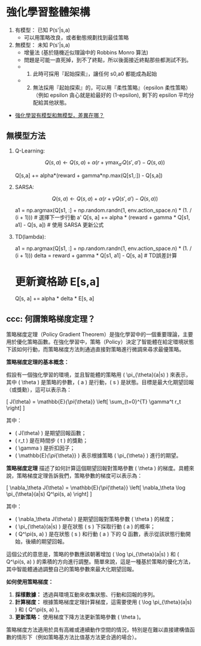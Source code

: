 # 強化學習整體架構

1. 有模型： 已知 P(s'|s,a)
    * 可以用策略改良，或者動態規劃找到最佳策略
2. 無模型： 未知 P(s'|s,a)
    * 增量法 (基於隨機近似理論中的 Robbins Monro 算法)
    * 問題是可能一直死掉，到不了終點，所以後面接近終點那些都測試不到。
    * 1. 此時可採用『起始探索』，讓任何 s0,a0 都能成為起始
    * 2. 無法採用『起始探索』的，可以用『柔性策略』（epsilon 柔性策略）（例如 epsilon 貪心就是給最好的 (1-epsilon), 剩下的 epsilon 平均分配給其他狀態。

* [強化學習有模型和無模型，差異在哪？](https://chatgpt.com/c/6729a750-40bc-8012-afdf-004be2b6fc78)

## 無模型方法

1. Q-Learning: 

    $$
    Q(s, a) \leftarrow Q(s, a) + \alpha \left( r + \gamma \max_{a'} Q(s', a') - Q(s, a) \right)
    $$

    Q[s,a] += alpha*(reward + gamma*np.max(Q[s1,:]) - Q[s,a])

2. SARSA: 

    $$
    Q(s, a) \leftarrow Q(s, a) + \alpha \left( r + \gamma Q(s', a') - Q(s, a) \right)
    $$

    a1 = np.argmax(Q[s1, :] + np.random.randn(1, env.action_space.n) * (1. / (i + 1)))  # 選擇下一步行動 a'
    Q[s, a] += alpha * (reward + gamma * Q[s1, a1] - Q[s, a])  # 使用 SARSA 更新公式

3. TD(lambda):


    a1 = np.argmax(Q[s1, :] + np.random.randn(1, env.action_space.n) * (1. / (i + 1)))
    delta = reward + gamma * Q[s1, a1] - Q[s, a]  # TD誤差計算

    # 更新資格跡 E[s,a]

    Q[s, a] += alpha * delta * E[s, a]


## ccc: 何謂策略梯度定理？

策略梯度定理（Policy Gradient Theorem）是強化學習中的一個重要理論，主要用於優化策略函數。在強化學習中，策略（Policy）決定了智能體在給定環境狀態下該如何行動，而策略梯度方法則通過直接對策略進行微調來尋求最優策略。

**策略梯度定理的基本概念：**

假設有一個強化學習的環境，並且智能體的策略用 \( \pi_{\theta}(a|s) \) 來表示，其中 \( \theta \) 是策略的參數，\( a \) 是行動，\( s \) 是狀態。目標是最大化期望回報（或獎勳），這可以表示為：

\[
J(\theta) = \mathbb{E}_{\pi_{\theta}} \left[ \sum_{t=0}^{T} \gamma^t r_t \right]
\]

其中：
- \( J(\theta) \) 是期望回報函數；
- \( r_t \) 是在時間步 \( t \) 的獎勳；
- \( \gamma \) 是折扣因子；
- \( \mathbb{E}_{\pi_{\theta}} \) 表示根據策略 \( \pi_{\theta} \) 進行的期望。

**策略梯度定理** 描述了如何計算這個期望回報對策略參數 \( \theta \) 的梯度。具體來說，策略梯度定理告訴我們，策略參數的梯度可以表示為：

\[
\nabla_\theta J(\theta) = \mathbb{E}_{\pi_{\theta}} \left[ \nabla_\theta \log \pi_{\theta}(a|s) Q^\pi(s, a) \right]
\]

其中：
- \( \nabla_\theta J(\theta) \) 是期望回報對策略參數 \( \theta \) 的梯度；
- \( \pi_{\theta}(a|s) \) 是在狀態 \( s \) 下採取行動 \( a \) 的概率；
- \( Q^\pi(s, a) \) 是在狀態 \( s \) 和行動 \( a \) 下的 Q 函數，表示從該狀態行動開始，後續的期望回報。

這個公式的意思是，策略的參數應該朝著增加 \( \log \pi_{\theta}(a|s) \) 和 \( Q^\pi(s, a) \) 的乘積的方向進行調整。簡單來說，這是一種基於策略的優化方法，其中智能體通過調整自己的策略參數來最大化期望回報。

**如何使用策略梯度：**

1. **採樣數據：** 透過與環境互動來收集狀態、行動和回報的序列。
2. **計算梯度：** 根據策略梯度定理計算梯度，這需要使用 \( \log \pi_{\theta}(a|s) \) 和 \( Q^\pi(s, a) \)。
3. **更新策略：** 使用梯度下降方法更新策略參數 \( \theta \)。

策略梯度方法適用於具有高維或連續動作空間的情況，特別是在難以直接建構值函數的情形下（例如策略基方法比值基方法更合適的場合）。